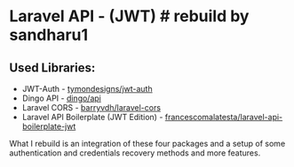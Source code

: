 # Laravel API - (JWT) # rebuild by sandharu1
## Used Libraries: ##

* JWT-Auth - [tymondesigns/jwt-auth](https://github.com/tymondesigns/jwt-auth)
* Dingo API - [dingo/api](https://github.com/dingo/api)
* Laravel CORS - [barryvdh/laravel-cors](http://github.com/barryvdh/laravel-cors)
* Laravel API Boilerplate (JWT Edition) - [francescomalatesta/laravel-api-boilerplate-jwt](https://github.com/francescomalatesta/laravel-api-boilerplate-jwt)

What I rebuild is an integration of these four packages and a setup of some authentication and credentials recovery methods and more features.